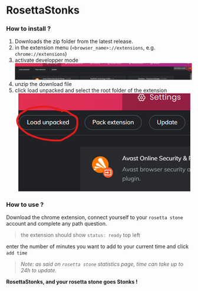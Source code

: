 # RosettaStonks

### How to install ?
1. Downloads the zip folder from the latest release.
2. in the extension menu (`<browser_name>://extensions`, e.g. `chrome://extensions`)
3. activate developper mode 
![img.png](images/readme/developer_mode.png)
4. unzip the download file
5. click load unpacked and select the root folder of the extension
![](images/readme/unpacked.png)
### How to use ?

Download the chrome extension, connect yourself to your 
`rosetta stone` account and complete any path question. 

> the extension should show `status: ready` top left

enter the number of minutes you want to add to your current time
and click `add time`

> *Note: as said on `rosetta stone` statistics page, time can take up to 24h to update.*

**RosettaStonks, and your rosetta stone goes Stonks !**
